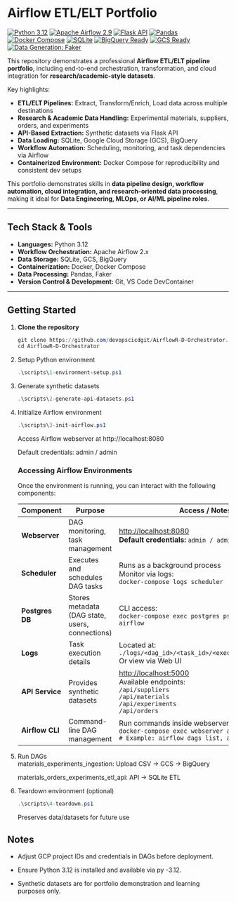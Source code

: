 # Airflow ETL/ELT Portfolio

[![Python 3.12](https://img.shields.io/badge/python-3.12-3776AB.svg?logo=python)](https://www.python.org/downloads/)
[![Apache Airflow 2.9](https://img.shields.io/badge/airflow-2.9.1-017CEE.svg?logo=apacheairflow)](https://airflow.apache.org/)
[![Flask API](https://img.shields.io/badge/flask-API-000000.svg?logo=flask)](https://flask.palletsprojects.com/)
[![Pandas](https://img.shields.io/badge/pandas-2.x-150458.svg?logo=pandas)](https://pandas.pydata.org/)
[![Docker Compose](https://img.shields.io/badge/docker%20compose-Dev%20Env-1D63ED.svg?logo=docker)](https://docs.docker.com/compose/)
[![SQLite](https://img.shields.io/badge/sqlite-DB-044A64.svg?logo=sqlite)](https://www.sqlite.org/)
[![BigQuery Ready](https://img.shields.io/badge/bigquery-ready-1A73E8.svg?logo=googlecloud)](https://cloud.google.com/bigquery)
[![GCS Ready](https://img.shields.io/badge/google%20cloud%20storage-ready-4285F4.svg?logo=googlecloud)](https://cloud.google.com/storage)
[![Data Generation: Faker](https://img.shields.io/badge/faker-synthetic_data-FF6F00.svg)](https://faker.readthedocs.io/)


This repository demonstrates a professional **Airflow ETL/ELT pipeline portfolio**, including end-to-end orchestration, transformation, and cloud integration for **research/academic-style datasets**.

Key highlights:

- **ETL/ELT Pipelines:** Extract, Transform/Enrich, Load data across multiple destinations  
- **Research & Academic Data Handling:** Experimental materials, suppliers, orders, and experiments  
- **API-Based Extraction:** Synthetic datasets via Flask API  
- **Data Loading:** SQLite, Google Cloud Storage (GCS), BigQuery  
- **Workflow Automation:** Scheduling, monitoring, and task dependencies via Airflow  
- **Containerized Environment:** Docker Compose for reproducibility and consistent dev setups  

This portfolio demonstrates skills in **data pipeline design, workflow automation, cloud integration, and research-oriented data processing**, making it ideal for **Data Engineering, MLOps, or AI/ML pipeline roles**.

---

## Tech Stack & Tools

- **Languages:** Python 3.12  
- **Workflow Orchestration:** Apache Airflow 2.x  
- **Data Storage:** SQLite, GCS, BigQuery  
- **Containerization:** Docker, Docker Compose  
- **Data Processing:** Pandas, Faker  
- **Version Control & Development:** Git, VS Code DevContainer  

---

## Getting Started

1. **Clone the repository**
   ```powershell
   git clone https://github.com/devopscicdgit/AirflowR-D-Orchestrator.git
   cd AirflowR-D-Orchestrator
   ```
2. Setup Python environment
    ```powershell
    .\scripts\1-environment-setup.ps1
    ```
3. Generate synthetic datasets
    ```powershell
    .\scripts\2-generate-api-datasets.ps1
    ```
4. Initialize Airflow environment
    ```powershell
    .\scripts\3-init-airflow.ps1
    ```
    Access Airflow webserver at http://localhost:8080

    Default credentials: admin / admin
    ### Accessing Airflow Environments

    Once the environment is running, you can interact with the following components:

    | Component    | Purpose                               | Access / Notes |
    |-------------|---------------------------------------|----------------|
    | **Webserver** | DAG monitoring, task management       | [http://localhost:8080](http://localhost:8080)  <br>**Default credentials:** `admin / admin` |
    | **Scheduler** | Executes and schedules DAG tasks      | Runs as a background process <br>Monitor via logs: <br>`docker-compose logs scheduler` |
    | **Postgres DB** | Stores metadata (DAG state, users, connections) | CLI access: <br>`docker-compose exec postgres psql -U airflow -d airflow` |
    | **Logs** | Task execution details | Located at: <br>`./logs/<dag_id>/<task_id>/<execution_date>/1.log` <br>Or view via Web UI |
    | **API Service** | Provides synthetic datasets | [http://localhost:5000](http://localhost:5000) <br>Available endpoints: <br>`/api/suppliers` <br>`/api/materials` <br>`/api/experiments` <br>`/api/orders` |
    | **Airflow CLI** | Command-line DAG management | Run commands inside webserver container: <br>`docker-compose exec webserver airflow <command>    # Example: airflow dags list, airflow tasks test    ` |


 5. Run DAGs   
    materials_experiments_ingestion: Upload CSV → GCS → BigQuery

    materials_orders_experiments_etl_api: API → SQLite ETL
6. Teardown environment (optional)
    ```powershell
    .\scripts\4-teardown.ps1
    ```
    Preserves data/datasets for future use

## Notes

- Adjust GCP project IDs and credentials in DAGs before deployment.

- Ensure Python 3.12 is installed and available via py -3.12.

- Synthetic datasets are for portfolio demonstration and learning purposes only.